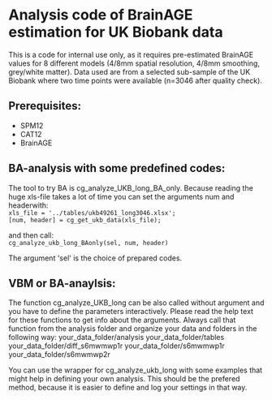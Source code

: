 # Analysis code of BrainAGE estimation for UK Biobank data

This is a code for internal use only, as it requires pre-estimated BrainAGE values 
for 8 different models (4/8mm spatial resolution, 4/8mm smoothing, grey/white matter).
Data used are from a selected sub-sample of the UK Biobank where two time points were 
available (n=3046 after quality check).

## Prerequisites:
- SPM12
- CAT12
- BrainAGE

## BA-analysis with some predefined codes:

The tool to try BA is cg_analyze_UKB_long_BA_only. Because reading the huge xls-file 
takes a lot of time you can set the arguments num and headerwith:  
`xls_file = '../tables/ukb49261_long3046.xlsx';`   
`[num, header] = cg_get_ukb_data(xls_file);`

and then call:  
`cg_analyze_ukb_long_BAonly(sel, num, header)`

The argument 'sel' is the choice of prepared codes. 

## VBM or BA-anaylsis:

The function cg_analyze_UKB_long can be also called without argument and you have to 
define the parameters interactively. Please read the help text for these functions to 
get info about the arguments.
Always call that function from the analysis folder and organize your data and folders 
in the following way:
  your_data_folder/analysis
  your_data_folder/tables
  your_data_folder/diff_s6mwmwp1r
  your_data_folder/s6mwmwp1r
  your_data_folder/s6mwmwp2r

You can use the wrapper for cg_analyze_ukb_long with some examples that might help 
in defining your own analysis. This should be the prefered method, because it is easier 
to define and log your settings in that way.